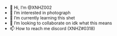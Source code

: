 - 👋 Hi, I’m @XNHZ002
- 👀 I’m interested in photograph 
- 🌱 I’m currently learning this shet
- 💞️ I’m looking to collaborate on idk what this means
- 📫 How to reach me discord (XNHZ#0318)

<!---
XNHZ002/XNHZ002 is a ✨ special ✨ repository because its `README.md` (this file) appears on your GitHub profile.
You can click the Preview link to take a look at your changes.
--->
